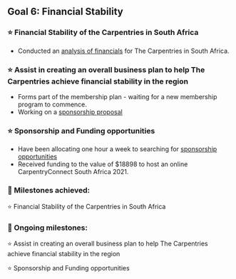 ## Goal 6: Financial Stability
### :star: Financial Stability of the Carpentries in South Africa
- Conducted an [analysis of financials](https://docs.google.com/spreadsheets/d/1_Cav15opkKIhRRnqesRDP5Fx3XBTsppldM4Y2COG4gU/edit#gid=544193854) for The Carpentries in South Africa. 
### :star: Assist in creating an overall business plan to help The Carpentries achieve financial stability in the region
- Forms part of the membership plan - waiting for a new membership program to commence. 
- Working on a [sponsorship proposal](https://docs.google.com/document/d/1tvxoJnqKUh-KxxnvWKF6ZrGdjOyjt3sDNPWqt4w5oOY/edit)
### :star: Sponsorship and Funding opportunities
- Have been allocating one hour a week to searching for [sponsorship opportunities](https://docs.google.com/document/d/1REzrWfbeKD6GGWPTtaL2iEI_wNQxen61sbazzYUUzWk/edit?ts=5ea777f3)
- Received funding to the value of $18898 to host an online CarpentryConnect South Africa 2021. 


### :large_blue_diamond: Milestones achieved:
:star: Financial Stability of the Carpentries in South Africa

### :large_blue_diamond: Ongoing milestones:
:star: Assist in creating an overall business plan to help The Carpentries achieve financial stability in the region

:star: Sponsorship and Funding opportunities
